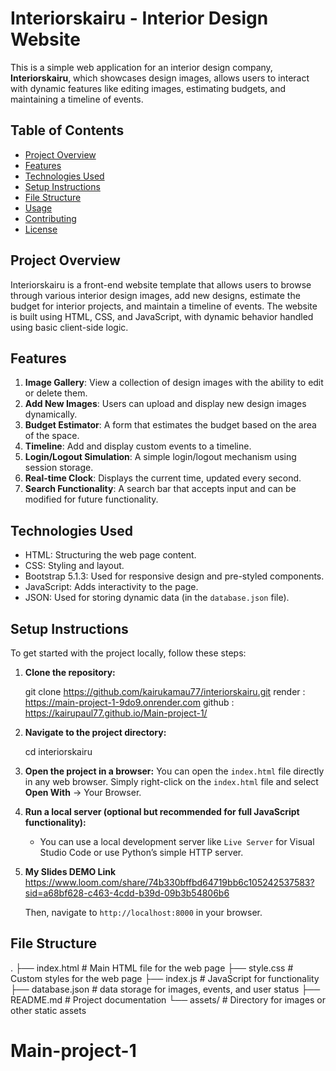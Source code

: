 # Interiorskairu - Interior Design Website

This is a simple web application for an interior design company, **Interiorskairu**, which showcases design images, allows users to interact with dynamic features like editing images, estimating budgets, and maintaining a timeline of events.

## Table of Contents

-  [Project Overview](#project-overview)
- [Features](#features)
- [Technologies Used](#technologies-used)
- [Setup Instructions](#setup-instructions)
- [File Structure](#file-structure)
- [Usage](#usage)
- [Contributing](#contributing)
- [License](#license)

## Project Overview

Interiorskairu is a front-end website template that allows users to browse through various interior design images, add new designs, estimate the budget for interior projects, and maintain a timeline of events. The website is built using HTML, CSS, and JavaScript, with dynamic behavior handled using basic client-side logic.

## Features

1. **Image Gallery**: View a collection of design images with the ability to edit or delete them.
2. **Add New Images**: Users can upload and display new design images dynamically.
3. **Budget Estimator**: A form that estimates the budget based on the area of the space.
4. **Timeline**: Add and display custom events to a timeline.
5. **Login/Logout Simulation**: A simple login/logout mechanism using session storage.
6. **Real-time Clock**: Displays the current time, updated every second.
7. **Search Functionality**: A search bar that accepts input and can be modified for future functionality.

## Technologies Used

- HTML: Structuring the web page content.
- CSS: Styling and layout.
- Bootstrap 5.1.3: Used for responsive design and pre-styled components.
- JavaScript: Adds interactivity to the page.
- JSON: Used for storing dynamic data (in the `database.json` file).

## Setup Instructions

To get started with the project locally, follow these steps:

1. **Clone the repository:**
    
    git clone https://github.com/kairukamau77/interiorskairu.git
   render : https://main-project-1-9do9.onrender.com
   github :  https://kairupaul77.github.io/Main-project-1/
    

3. **Navigate to the project directory:**
    
    cd interiorskairu
    

4. **Open the project in a browser:**
    You can open the `index.html` file directly in any web browser. Simply right-click on the `index.html` file and select **Open With** -> Your Browser.

5. **Run a local server (optional but recommended for full JavaScript functionality):**
   - You can use a local development server like `Live Server` for Visual Studio Code or use Python’s simple HTTP server.
6. **My Slides DEMO Link** https://www.loom.com/share/74b330bffbd64719bb6c105242537583?sid=a68bf628-c463-4cdd-b39d-09b3b54806b6
   
    

    Then, navigate to `http://localhost:8000` in your browser.

## File Structure


.
├── index.html             # Main HTML file for the web page
├── style.css              # Custom styles for the web page
├── index.js               # JavaScript for functionality
├── database.json          # data storage for images, events, and user status
├── README.md              # Project documentation 
└── assets/                # Directory for images or other static assets
# Main-project-1
